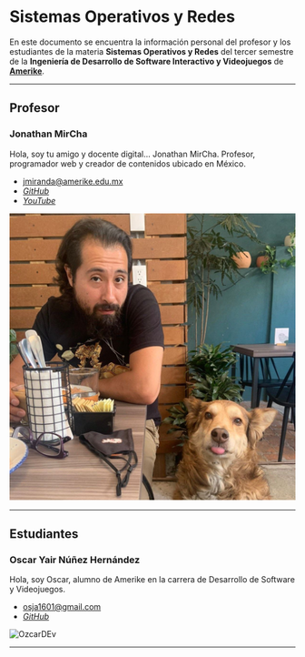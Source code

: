 # Sistemas Operativos y Redes

En este documento se encuentra la información personal del profesor y los estudiantes de la materia **Sistemas Operativos y Redes** del tercer semestre de la **Ingeniería de Desarrollo de Software Interactivo y Videojuegos** de **[Amerike](https://amerike.edu.mx/ingenieria-en-desarrollo-de-software-interactivo-y-videojuegos/)**.

---

## Profesor

### Jonathan MirCha

Hola, soy tu amigo y docente digital... Jonathan MirCha.
Profesor, programador web y creador de contenidos ubicado en México.

- [jmiranda@amerike.edu.mx](jmiranda@amerike.edu.mx)
- [_GitHub_](https://github.com)
- [_YouTube_](https://youtube.com/jonmircha)

![Jonathan MirCha](img/jonmircha-hola.jpg)

---

## Estudiantes

### Oscar Yair Núñez Hernández

Hola, soy Oscar, alumno de Amerike en la carrera de Desarrollo de Software y Videojuegos.

- [osja1601@gmail.com](osja1601@gmail.com)
- [_GitHub_](https://github.com/OzcarDev)

![OzcarDEv](https://scontent.fmex1-5.fna.fbcdn.net/v/t39.30808-6/300959779_1252390975580855_3657386256869200139_n.jpg?_nc_cat=103&ccb=1-7&_nc_sid=09cbfe&_nc_ohc=pd8eOstm_00AX_GpmCJ&tn=uaTguGwo22WX-CA2&_nc_ht=scontent.fmex1-5.fna&oh=00_AT-kyuFnuDYPRoBdslB_GUvDBOOYz-WzGhkul_w8JErgIQ&oe=6330D2B9)

---
